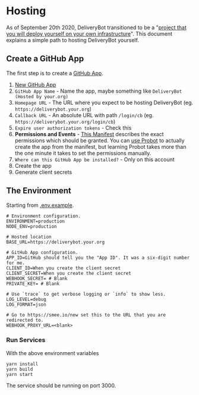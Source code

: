 # Hosting

As of September 20th 2020, DeliveryBot transitioned to be a "[project that you will deploy yourself on your own infrastructure](https://deliverybot.dev/2020/02/14/deliverybot-goes-open-source/)". This document explains a simple path to hosting DeliveryBot yourself.

## Create a GitHub App
The first step is to create a [GitHub App](https://docs.github.com/en/developers/apps/getting-started-with-apps/about-apps).

1. [New GitHub App](https://github.com/settings/apps/new)
2. `GitHub App Name` - Name the app, maybe something like `DeliveryBot (Hosted by your.org)`
3. `Homepage URL` - The URL where you expect to be hosting DeliveryBot (eg. `https://deliverybot.your.org`)
4. `Callback URL` - An absolute URL with path `/login/cb` (eg. `https://deliverybot.your.org/login/cb`)
5. `Expire user authorization tokens` - Check this
6. **Permissions and Events** - [This Manifest](https://github.com/deliverybot/deliverybot/blob/master/app.yml) describes the exact permissions which should be granted. You can [use Probot](https://docs.github.com/en/developers/apps/building-github-apps/creating-a-github-app-from-a-manifest) to actually create the app from the manifest, but learning Probot takes more than the one minute it takes to set the permissions manually.
7. `Where can this GitHub App be installed?` - Only on this account
8. Create the app
9. Generate client secrets

## The Environment
Starting from [.env.example](https://github.com/deliverybot/deliverybot/blob/master/.env.example).

```
# Environment configuration.
ENVIRONMENT=production
NODE_ENV=production

# Hosted location
BASE_URL=https://deliverybot.your.org

# GitHub App configuration.
APP_ID=GitHub should tell you the "App ID". It was a six-digit number for me.
CLIENT_ID=When you create the client secret
CLIENT_SECRET=When you create the client secret
WEBHOOK_SECRET= # Blank
PRIVATE_KEY= # Blank

# Use `trace` to get verbose logging or `info` to show less.
LOG_LEVEL=debug
LOG_FORMAT=json

# Go to https://smee.io/new set this to the URL that you are redirected to.
WEBHOOK_PROXY_URL=<blank>
```

### Run Services
With the above environment variables

```
yarn install
yarn build
yarn start
```

The service should be running on port 3000.
